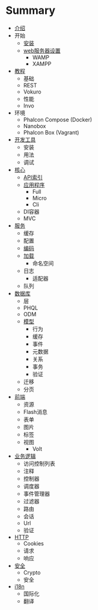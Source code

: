 # Summary

* [介绍](README.md)
* 开始
  * [安装](chapter1/jie-shao.md)
  * [web服务器设置](chapter1/webfu-wu-qi-an-zhuang.md)
    * WAMP
    * XAMPP
* [教程](jiao-cheng.md)
  * 基础
  * REST
  * Vokuro
  * 性能
  * Invo
* 环境
  * Phalcon Compose \(Docker\)
  * Nanobox
  * Phalcon Box \(Vagrant\)
* [开发工具](kai-fa-gong-ju.md)
  * 安装
  * 用法
  * 调试
* [核心](he-xin.md)
  * [API索引](he-xin/apisuo-yin.md)
  * [应用程序](he-xin/ying-yong-cheng-xu.md)
    * Full
    * Micro
    * Cli
  * DI容器
  * MVC
* [服务](fu-wu.md)
  * 缓存
  * 配置
  * [编码](fu-wu/bian-ma-qi.md)
  * [加载](fu-wu/jia-zai.md)
    * 命名空间
  * 日志
    * 适配器
  * 队列
* [数据库](shu-ju-ku.md)
  * 层
  * PHQL
  * ODM
  * [模型](shu-ju-ku/mo-xing.md)
    * 行为
    * 缓存
    * 事件
    * 元数据
    * 关系
    * 事务
    * 验证
  * 迁移
  * 分页
* [前端](qian-duan.md)
  * 资源
  * Flash消息
  * 表单
  * 图片
  * 标签
  * 视图
    * Volt
* [业务逻辑](ye-wu-luo-ji.md)
  * 访问控制列表
  * 注释
  * 控制器
  * 调度器
  * 事件管理器
  * 过滤器
  * 路由
  * 会话
  * Url
  * 验证
* [HTTP](http.md)
  * Cookies
  * 请求
  * 响应
* [安全](an-quan.md)
  * Crypto
  * 安全
* [i18n](i18n.md)
  * 国际化
  * 翻译



